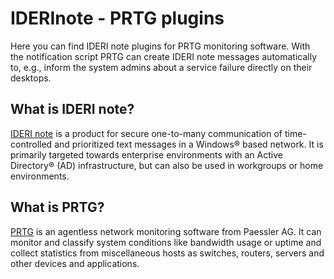 # IDERInote - PRTG plugins
Here you can find IDERI note plugins for PRTG monitoring software.
With the notification script PRTG can create IDERI note messages automatically to, e.g., inform the system admins about a service failure directly on their desktops. 

## What is IDERI note?
[IDERI note](https://www.iderinote.com) is a product for secure one-to-many communication of time-controlled and prioritized text messages in a Windows® based network. It is primarily targeted towards enterprise environments with an Active Directory® (AD) infrastructure, but can also be used in workgroups or home environments.

## What is PRTG?
[PRTG](https://www.paessler.com/de/prtg) is an agentless network monitoring software from Paessler AG. It can monitor and classify system conditions like bandwidth usage or uptime and collect statistics from miscellaneous hosts as switches, routers, servers and other devices and applications.